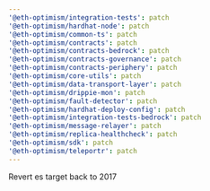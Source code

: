 ```yaml
---
'@eth-optimism/integration-tests': patch
'@eth-optimism/hardhat-node': patch
'@eth-optimism/common-ts': patch
'@eth-optimism/contracts': patch
'@eth-optimism/contracts-bedrock': patch
'@eth-optimism/contracts-governance': patch
'@eth-optimism/contracts-periphery': patch
'@eth-optimism/core-utils': patch
'@eth-optimism/data-transport-layer': patch
'@eth-optimism/drippie-mon': patch
'@eth-optimism/fault-detector': patch
'@eth-optimism/hardhat-deploy-config': patch
'@eth-optimism/integration-tests-bedrock': patch
'@eth-optimism/message-relayer': patch
'@eth-optimism/replica-healthcheck': patch
'@eth-optimism/sdk': patch
'@eth-optimism/teleportr': patch
---
```


Revert es target back to 2017
